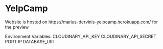 ﻿# YelpCamp
Website is hosted on https://marius-dervinis-yelpcamp.herokuapp.com/ for the preview

Environment Variables:
CLOUDINARY_API_KEY
CLOUDINARY_API_SECRET
PORT
IP
DATABASE_URI
